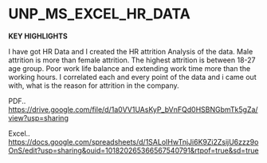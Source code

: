 # UNP_MS_EXCEL_HR_DATA

**KEY HIGHLIGHTS**

 I have got HR Data and I created the HR attrition Analysis of the data.
 Male attrition is more than female attrition.
 The highest attrition is between 18-27 age group.
 Poor work life balance and extending work time more than the working hours.
 I correlated each and every point of the data and i came out with, what is the reason for attrition in the company.

   PDF.. https://drive.google.com/file/d/1a0VV1UAsKyP_bVnFQd0HSBNGbmTk5gZa/view?usp=sharing

   Excel.. https://docs.google.com/spreadsheets/d/1SALoIHwTnjJi6K9Zi2ZsijU6zzz9oOnS/edit?usp=sharing&ouid=101820265366567540791&rtpof=true&sd=true
